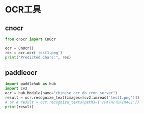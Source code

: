 # OCR工具

## cnocr

```python
from cnocr import CnOcr

ocr = CnOcr()
res = ocr.ocr('test1.png')
print("Predicted Chars:", res)
```



## paddleocr

```python
import paddlehub as hub 
import cv2 
ocr = hub.Module(name="chinese_ocr_db_crnn_server") 
result = ocr.recognize_text(images=[cv2.imread('test1.png')])
# or # result = ocr.recognize_texts(paths=['/PATH/TO/IMAGE'])
print(result)
```

